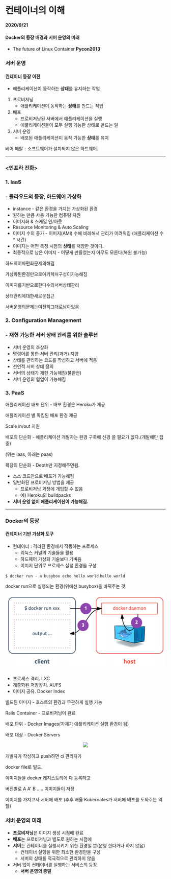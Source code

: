 # 컨테이너의 이해

**2020/9/21**

#### Docker의 등장 배경과 서버 운영의 미래

- The future of Linux Container **Pycon2013**



### 서버 운영

#### 컨테이너 등장 이전

- 애플리케이션이 동작하는 **상태**를 유지하는 작업

1. 프로비저닝
   - 애플리케이션이 동작하는 **상태**를 만드는 작업
2. 배포
   - 프로비저닝된 서버에서 애플리케이션을 실행
   - 애플리케이션들이 모두 실행 가능한 상태로 만드는 일
3. 서버 운영
   - 배포된 애플리케이션이 동작 가능한 **상태**를 유지



베어 메탈 - 소프트웨어가 설치되지 않은 하드웨어.

---

### <인프라 진화>

### 1. IaaS 

### - 클라우드의 등장, 하드웨어 가상화

- instance - 같은 환경을 가지는 가상화된 환경
- 원하는 만큼 사용 가능한 컴퓨팅 자원
- 이미지화 & 스케일 인/아웃
- Resource Monitoring & Auto Scaling
- 이미지 수의 증가 - 이미지(AMI) 수에 비례해서 관리가 어려워짐 (애플리케이션 수 * 시간)
- 이미지는 어떤 특정 시점의 **상태**를 저장한 것이다.
- 최종적으로 남은 이미지 - 어떻게 만들었는지 아무도 모른다(복원 불가능)

하드웨어파편화문제의해결

가상화된환경만으로아키텍처구성이가능해짐

이미지를기반으로한다수의서버상태관리

상태관리에대한새로운접근

서버운영의문제는여전히그대로남아있음



### 2. Configuration Management 

### - 재현 가능한 서버 상태 관리를 위한 솔루션

* 서버 운영의 추상화
* 명령어를 통한 서버 관리(과거) 지양
* 상태를 관리하는 코드를 작성하고 서버에 적용
* 선언적 서버 상태 정의
* 서버의 상태가 재현 가능해짐(불완전)
* 서버 운영의 협업이 가능해짐



### 3. PaaS

애플리케이션 배포 단위 - 배포 환경은 Heroku가 제공

애플리케이션 별 독립된 배포 환경 제공

Scale in/out 지원

배포의 단순화 - 애플리케이션 개발자는 환경 구축에 신경 쓸 필요가 없다.(개발에만 집중)

(위는 Iaas, 아래는 paas)

확장의 단순화 - Depth만 지정해주면됨. 



- 소스 코드만으로 배포가 가능해짐
- 일반화된 프로비저닝 방법을 제공
  - 프로비저닝 과정에 개입할 수 없음
  - 예) Heroku의 buildpacks
- **서버 운영 없이 애플리케이션이 가능해짐.**

---

### Docker의 등장

#### 컨테이너 기반 가상화 도구

* 컨테이너 : 격리된 환경에서 작동하는 프로세스
  * 리눅스 커널의 기술들을 활용
  * 하드웨어 가상화 기술보다 가벼움
  * 이미지 단위로 프로세스 실행 환경을 구성

`$ docker run - a busybox echo hello world`
`hello world`

docker run으로 실행되는 환경(위에선 busybox)을 바꿔주는 것.
![client_server](./img/client_server.PNG)

- 프로세스 격리. LXC
- 계층화된 저장장치. AUFS
- 이미지 공유. Docker Index

빌드된 이미지 - 호스트의 환경과 무관하게 실행 가능

Rails Container - 프로비저닝이 완료

배포 단위 - Docker Images(자체가 애플리케이션 실행 환경이 됨)

배포 대상 - Docker Servers



<div style="text-align: center;">
    <img style="max-height:60%; max-width:60%;"
         src="C:\Users\yeongyeon.kim\Desktop\Release.PNG">
</div>

개발자가 작성하고 push하면 ci 관리자가

docker file로 빌드.

이미지들을 docker 레지스트리에 다 등록하고

버전별로 A A' B ..... 이미지들이 저장

이미지를 가지고서 서버에 배포 (추후 배울 Kubernates가 서버에 배포를 도와주는 역할)



### 서버 운영의 미래

- **프로비저닝**은 이미지 생성 시점에 완료
- **배포**는 프로비저닝과 별도로 원하는 시점에
- **서버**는 컨테이너를 실행시키기 위한 환경일 뿐(운영 한다거나 하지 않음)
  - 컨테이너 실행을 위한 최소한 환경만을 구성
  - 서버의 상태를 적극적으로 관리하지 않음
- 서버 없이 컨테이너를 실행하는 서비스의 등장
  - **서버 운영의 종말**

